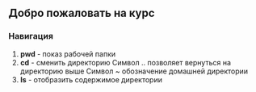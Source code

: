 ## Добро пожаловать на курс
### Навигация
1. **pwd** - показ рабочей папки
2. **cd** - сменить директорию
Символ .. позволяет вернуться на директорию выше
Символ ~ обозначение домашней директории
3. **ls** - отобразить содержимое директории